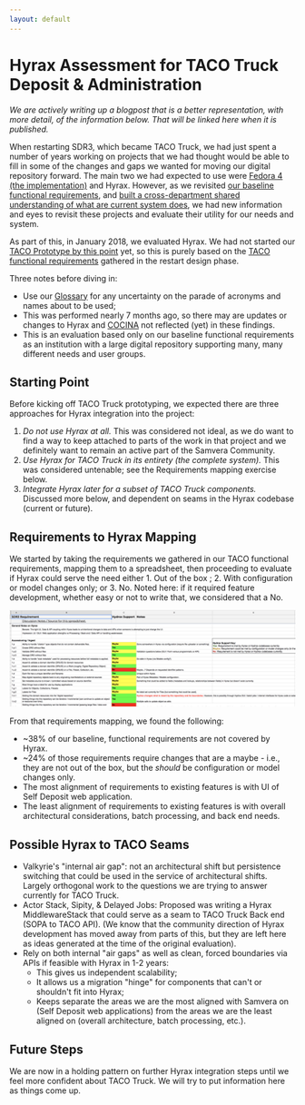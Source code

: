 ```yaml
---
layout: default
---
```


# Hyrax Assessment for TACO Truck Deposit & Administration

*We are actively writing up a blogpost that is a better representation, with more detail, of the information below. That will be linked here when it is published.*

When restarting SDR3, which became TACO Truck, we had just spent a number of years working on projects that we had thought would be able to fill in some of the changes and gaps we wanted for moving our digital repository forward. The main two we had expected to use were [Fedora 4 (the implementation)](Fedora-Asessment.html) and Hyrax. However, as we revisited [our baseline functional requirements](TACO-Truck.html#baseline-functional-requirements), and [built a cross-department shared understanding of what are current system does](TACO-Truck.html#sdr-current-state), we had new information and eyes to revisit these projects and evaluate their utility for our needs and system.

As part of this, in January 2018, we evaluated Hyrax. We had not started our [TACO Prototype by this point](TACO-Prototype.html) yet, so this is purely based on the [TACO functional requirements](TACO-Truck.html#baseline-functional-requirements) gathered in the restart design phase.

Three notes before diving in:
* Use our [Glossary](Glossary.html) for any uncertainty on the parade of acronyms and names about to be used;
* This was performed nearly 7 months ago, so there may are updates or changes to Hyrax and [COCINA](COCINA.html) not reflected (yet) in these findings.
* This is an evaluation based only on our baseline functional requirements as an institution with a large digital repository supporting many, many different needs and user groups.

## Starting Point

Before kicking off TACO Truck prototyping, we expected there are three approaches for Hyrax integration into the project:

1. *Do not use Hyrax at all.* This was considered not ideal, as we do want to find a way to keep attached to parts of the work in that project and we definitely want to remain an active part of the Samvera Community.
2. *Use Hyrax for TACO Truck in its entirety (the complete system).* This was considered untenable; see the Requirements mapping exercise below.
3. *Integrate Hyrax later for a subset of TACO Truck components.* Discussed more below, and dependent on seams in the Hyrax codebase (current or future).

## Requirements to Hyrax Mapping

We started by taking the requirements we gathered in our TACO functional requirements, mapping them to a spreadsheet, then proceeding to evaluate if Hyrax could serve the need either 1. Out of the box ; 2. With configuration or model changes only; or 3. No. Noted here: if it required feature development, whether easy or not to write that, we considered that a No.

![](assets/img/HyraxAssess.png)

From that requirements mapping, we found the following:
* ~38% of our baseline, functional requirements are not covered by Hyrax.
* ~24% of those requirements require changes that are a maybe - i.e., they are not out of the box, but the *should* be configuration or model changes only.
* The most alignment of requirements to existing features is with UI of Self Deposit web application.
* The least alignment of requirements to existing features is with overall architectural considerations, batch processing, and back end needs.

## Possible Hyrax to TACO Seams

* Valkyrie's "internal air gap": not an architectural shift but persistence switching that could be used in the service of architectural shifts. Largely orthogonal work to the questions we are trying to answer currently for TACO Truck.
* Actor Stack, Sipity, & Delayed Jobs: Proposed was writing a Hyrax MiddlewareStack that could serve as a seam to TACO Truck Back end (SOPA to TACO API). (We know that the community direction of Hyrax development has moved away from parts of this, but they are left here as ideas generated at the time of the original evaluation).
* Rely on both internal "air gaps" as well as clean, forced boundaries via APIs if feasible with Hyrax in 1-2 years:
  * This gives us independent scalability;
  * It allows us a migration "hinge" for components that can't or shouldn't fit into Hyrax;
  * Keeps separate the areas we are the most aligned with Samvera on (Self Deposit web applications) from the areas we are the least aligned on (overall architecture, batch processing, etc.).

## Future Steps

We are now in a holding pattern on further Hyrax integration steps until we feel more confident about TACO Truck. We will try to put information here as things come up. 
